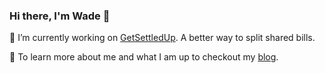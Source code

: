 ### Hi there, I'm Wade 👋

💸  I’m currently working on [GetSettledUp](https://getsettledup.com). A better way to split shared bills. 

👀 To learn more about me and what I am up to checkout my [blog](https://wadestriebel.com). 
